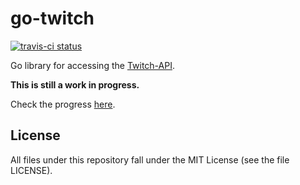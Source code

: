 # go-twitch

[![travis-ci status](https://api.travis-ci.org/mrshankly/go-twitch.png)](https://travis-ci.org/mrshankly/go-twitch)

Go library for accessing the [Twitch-API](https://github.com/justintv/Twitch-API).

**This is still a work in progress.**

Check the progress [here](https://github.com/mrshankly/go-twitch/issues/1).

## License

All files under this repository fall under the MIT License (see the file LICENSE).
